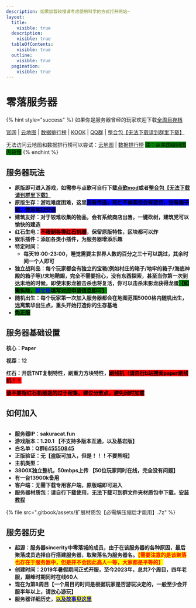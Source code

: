 ```yaml
---
description: 如果加载较慢请考虑使用科学的方式打开网站~
layout:
  title:
    visible: true
  description:
    visible: true
  tableOfContents:
    visible: true
  outline:
    visible: true
  pagination:
    visible: true
---
```


# 零落服务器

{% hint style="success" %}
如果你是服务器曾经的玩家欢迎下载[全周目存档](https://pan.baidu.com/s/1Y5ynCU6yQujJsVbC3CaPIQ?pwd=48gy)

[官网](https://www.sakuracat.fun/zerocity/) | [云地图](http://sakuracat.fun:8100/) | [数据排行榜](http://sakuracat.fun:8000/) | [KOOK](https://kook.top/G93qPs) | [QQ群](https://qm.qq.com/q/P9WZyd9jc6) | [整合包【无法下载请到群里下载】](https://drive.google.com/file/d/1pVplyqahm7MDZfYoUtrMhvmsvMW41FeJ/view?usp=drive\_link)

无法访问云地图和数据排行榜可以尝试：[云地图](https://map.sakuracat.site/) | [数据排行榜](https://rank.sakuracat.site/) <mark style="background-color:green;">注：从美国绕回国内较慢</mark>
{% endhint %}

## 服务器玩法

* **原版即可进入游戏，如需参与点歌可自行下载**[**点歌mod**](cha-jian-jiao-cheng/za-xiang/dian-ge-cha-jian.md)**或者**[**整合包【无法下载请到群里下载】**](https://drive.google.com/file/d/1pVplyqahm7MDZfYoUtrMhvmsvMW41FeJ/view?usp=drive\_link)
* **原版生存：游戏难度困难，这里**<mark style="background-color:blue;">**没有传送，死亡不掉落但会有惩罚，没有箱子锁，使用地狱交通**</mark>
* **建筑友好：对于较难收集的物品，会有系统商店出售，一键砍树，建筑党可以愉快的建造**
* **红石生电：**<mark style="background-color:red;">**不限制各类红石机器**</mark>**，保留原版特性，区块都可以炸**
* **娱乐插件：添加各类小插件，为服务器增添乐趣**
* **特定时间：**
  * **每天19:00-23:00，睡觉需要主世界人数的百分之三十可以跳过，其余时间一个人即可**
* **独立战利品：每个玩家都会有独立的宝箱(例如村庄的箱子/地牢的箱子/海底神殿的箱子等)/末地鞘翅，完全不需要担心，没有东西探索，甚至当你第一次到达末地的时候，即使末影龙被击杀也将复活，你可以击杀末影龙获得龙蛋**<mark style="background-color:green;">**【如需拆除，**</mark>[<mark style="color:blue;background-color:green;">**群文档**</mark>](https://docs.qq.com/sheet/DWUxnSmhCVVdXZ25n)<mark style="background-color:green;">**填写对应申请信息即可】**</mark>
* **随机出生：每个玩家第一次加入服务器都会在地图范围5000格内随机出生，远离繁华出生点，重头开始打造你的生存基地**
* <mark style="background-color:green;">**免正版**</mark>

## 服务器基础设置

**核心：Paper**

**视距：12**

**红石：开启TNT复制特性，刷重力方块特性，**<mark style="background-color:red;">**刷线机（请自行b站搜索paper刷线机！！**</mark>

<mark style="background-color:red;">**请不要将红石机器造的过于密集，建议分散点，避免同时加载**</mark>

## 如何加入

<figure><img src="https://image.mc-list.xyz/banner/1-1842.png" alt=""><figcaption></figcaption></figure>

* **服务器IP：sakuracat.fun**
* **游戏版本：1.20.1 【不支持多版本互通，以及基岩版】**
* **白名单：Q群**[**645550845**](https://qm.qq.com/q/P9WZyd9jc6)
* **正版验证：无【盗版可加入，但是！！！不要熊哦】**
* **主机类型：**
* **3800X独立整机，50mbps上传 【50位玩家同时在线，完全没有问题】**
* **有一台13900k备用**
* **客户端：无需下载专用客户端，原版端即可进入**
* **服务器材质包：请自行下载使用，无法下载可到群文件夹材质包中下载，**[**安装教程**](kuo-zhan-nei-rong/fu-wu-qi-cai-zhi-bao-an-zhuang-jiao-cheng.md)

{% file src=".gitbook/assets/扩展材质包【必需解压缩后才能用】.7z" %}

## 服务器历史

* **起源：服务器sincerity中零落城的成员，由于在该服务器的各种原因，最后聚落成员选择自行搭建服务器，取聚落名为服务器名。**<mark style="color:red;">**【需要注意的是该聚落也存在于服务器中，但是并不会因此高人一等，大家都是平等的】**</mark>
* **创建时间：2019年暑假期间正式开服，至今2023年，总共7个周目，四年老服，巅峰时期同时在线60人**
* **现在为第8周目【一个周目的时间是根据玩家是否游玩决定的，一般至少会开服半年以上，请放心游玩】**
* **服务器详细历史，**[<mark style="color:blue;">**以及故事见这里**</mark>](https://docs.qq.com/doc/DWVdCbkdOSU1QeWF2)



